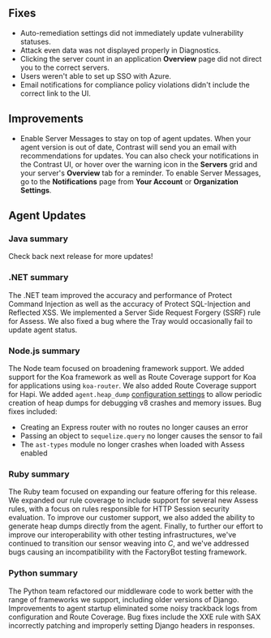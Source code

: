 <!--
title: "Contrast 3.6.4 - May 2019"
description: "Contrast 3.6.4 May 2019"
tags: "3.6.4 May Release Notes"
-->

## Fixes

* Auto-remediation settings did not immediately update vulnerability statuses.
* Attack even data was not displayed properly in Diagnostics.
* Clicking the server count in an application **Overview** page did not direct you to the correct servers. 
* Users weren't able to set up SSO with Azure. 
* Email notifications for compliance policy violations didn't include the correct link to the UI.

## Improvements

* Enable Server Messages to stay on top of agent updates. When your agent version is out of date, Contrast will send you an email with recommendations for updates. You can also check your notifications in the Contrast UI, or hover over the warning icon in the **Servers** grid and your server's **Overview** tab for a reminder. To enable Server Messages, go to the **Notifications** page from **Your Account** or **Organization Settings**.

<!-- * Turn on our new OSS licensing feature for your organization to see enhanced library license data throughout the UI and exported files. To enable the feature, go to the **Organizations** tab in your SuperAdmin view, and turn on **OSS Licensing** in the **Add** or **Edit Organizations** form. To see the data in the **Libraries** grid, hover over a library name or use the License filter to narrow down results. You can also see the data in a libraries' **Overview** page. 

* Improved mapping of vulnerabilities to artifacts. Improved user experience around the parsing and displaying of artifact licenses. -->

## Agent Updates

### Java summary

Check back next release for more updates!

### .NET summary 

The .NET team improved the accuracy and performance of Protect Command Injection as well as the accuracy of Protect SQL-Injection and Reflected XSS. We implemented a Server Side Request Forgery (SSRF) rule for Assess. We also fixed a bug where the Tray would occasionally fail to update agent status. 

### Node.js summary 

The Node team focused on broadening framework support. We added support for the Koa framework as well as Route Coverage support for Koa for applications using `koa-router`. We also added Route Coverage support for Hapi. We added `agent.heap_dump` [configuration settings](installation-nodeconfig.html#node-yaml) to allow periodic creation of heap dumps for debugging v8 crashes and memory issues. Bug fixes included:

* Creating an Express router with no routes no longer causes an error
* Passing an object to `sequelize.query` no longer causes the sensor to fail
* The `ast-types` module no longer crashes when loaded with Assess enabled

### Ruby summary 

The Ruby team focused on expanding our feature offering for this release. We expanded our rule coverage to include support for several new Assess rules, with a focus on rules responsible for HTTP Session security evaluation. To improve our customer support, we also added the ability to generate heap dumps directly from the agent. Finally, to further our effort to improve our interoperability with other testing infrastructures, we've continued to transition our sensor weaving into *C*, and we've addressed bugs causing an incompatibility with the FactoryBot testing framework.

### Python summary

The Python team refactored our middleware code to work better with the range of frameworks we support, including older versions of Django. Improvements to agent startup eliminated some noisy trackback logs from configuration and Route Coverage. Bug fixes include the XXE rule with SAX incorrectly patching and improperly setting Django headers in responses.



